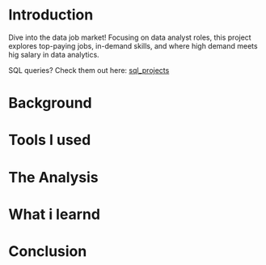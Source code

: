 # Introduction
Dive into the data job market! Focusing on data analyst roles, this project explores top-paying jobs, in-demand skills, and where high demand meets hig salary in data analytics.

SQL queries? Check them out here: [sql_projects](/sql_project_2025)

# Background

# Tools I used

# The Analysis

# What i learnd

# Conclusion
